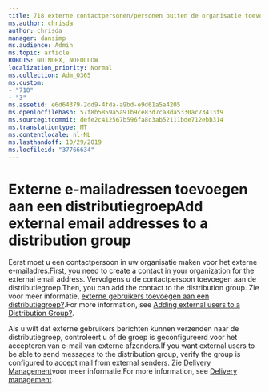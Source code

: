 ```yaml
---
title: 718 externe contactpersonen/personen buiten de organisatie toevoegen aan een distributielijst
ms.author: chrisda
author: chrisda
manager: dansimp
ms.audience: Admin
ms.topic: article
ROBOTS: NOINDEX, NOFOLLOW
localization_priority: Normal
ms.collection: Adm_O365
ms.custom:
- "718"
- "3"
ms.assetid: e6d64379-2dd9-4fda-a9bd-e9d61a5a4205
ms.openlocfilehash: 57f8b5859a5a91b9ce83d7ca8da5330ac73413f9
ms.sourcegitcommit: defe2c412567b596fa8c3ab52111bde712ebb314
ms.translationtype: MT
ms.contentlocale: nl-NL
ms.lasthandoff: 10/29/2019
ms.locfileid: "37766634"
---
```

# <a name="add-external-email-addresses-to-a-distribution-group"></a><span data-ttu-id="a6651-102">Externe e-mailadressen toevoegen aan een distributiegroep</span><span class="sxs-lookup"><span data-stu-id="a6651-102">Add external email addresses to a distribution group</span></span>

<span data-ttu-id="a6651-103">Eerst moet u een contactpersoon in uw organisatie maken voor het externe e-mailadres.</span><span class="sxs-lookup"><span data-stu-id="a6651-103">First, you need to create a contact in your organization for the external email address.</span></span> <span data-ttu-id="a6651-104">Vervolgens u de contactpersoon toevoegen aan de distributiegroep.</span><span class="sxs-lookup"><span data-stu-id="a6651-104">Then, you can add the contact to the distribution group.</span></span> <span data-ttu-id="a6651-105">Zie voor meer informatie, [externe gebruikers toevoegen aan een distributiegroep?](https://support.office.com/client/caa0f310-0bb7-48e3-8ad2-cb358b53bbba).</span><span class="sxs-lookup"><span data-stu-id="a6651-105">For more information, see [Adding external users to a Distribution Group?](https://support.office.com/client/caa0f310-0bb7-48e3-8ad2-cb358b53bbba).</span></span>

<span data-ttu-id="a6651-106">Als u wilt dat externe gebruikers berichten kunnen verzenden naar de distributiegroep, controleert u of de groep is geconfigureerd voor het accepteren van e-mail van externe afzenders.</span><span class="sxs-lookup"><span data-stu-id="a6651-106">If you want external users to be able to send messages to the distribution group, verify the group is configured to accept mail from external senders.</span></span> <span data-ttu-id="a6651-107">Zie [Delivery Management](https://technet.microsoft.com/library/bb124513.aspx#deliverymanagement)voor meer informatie.</span><span class="sxs-lookup"><span data-stu-id="a6651-107">For more information, see [Delivery management](https://technet.microsoft.com/library/bb124513.aspx#deliverymanagement).</span></span>
